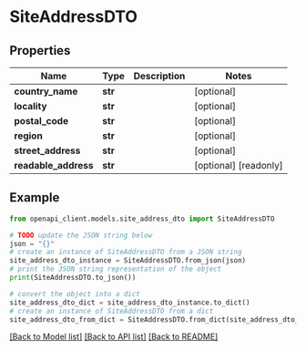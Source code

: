 # SiteAddressDTO


## Properties

Name | Type | Description | Notes
------------ | ------------- | ------------- | -------------
**country_name** | **str** |  | [optional] 
**locality** | **str** |  | [optional] 
**postal_code** | **str** |  | [optional] 
**region** | **str** |  | [optional] 
**street_address** | **str** |  | [optional] 
**readable_address** | **str** |  | [optional] [readonly] 

## Example

```python
from openapi_client.models.site_address_dto import SiteAddressDTO

# TODO update the JSON string below
json = "{}"
# create an instance of SiteAddressDTO from a JSON string
site_address_dto_instance = SiteAddressDTO.from_json(json)
# print the JSON string representation of the object
print(SiteAddressDTO.to_json())

# convert the object into a dict
site_address_dto_dict = site_address_dto_instance.to_dict()
# create an instance of SiteAddressDTO from a dict
site_address_dto_from_dict = SiteAddressDTO.from_dict(site_address_dto_dict)
```
[[Back to Model list]](../README.md#documentation-for-models) [[Back to API list]](../README.md#documentation-for-api-endpoints) [[Back to README]](../README.md)


